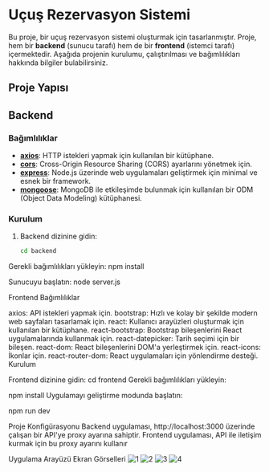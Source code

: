 
# Uçuş Rezervasyon Sistemi

Bu proje, bir uçuş rezervasyon sistemi oluşturmak için tasarlanmıştır. Proje, hem bir **backend** (sunucu tarafı) hem de bir **frontend** (istemci tarafı) içermektedir. Aşağıda projenin kurulumu, çalıştırılması ve bağımlılıkları hakkında bilgiler bulabilirsiniz.

## Proje Yapısı
## Backend

### Bağımlılıklar

- **[axios](https://axios-http.com/)**: HTTP istekleri yapmak için kullanılan bir kütüphane.
- **[cors](https://github.com/expressjs/cors)**: Cross-Origin Resource Sharing (CORS) ayarlarını yönetmek için.
- **[express](https://expressjs.com/)**: Node.js üzerinde web uygulamaları geliştirmek için minimal ve esnek bir framework.
- **[mongoose](https://mongoosejs.com/)**: MongoDB ile etkileşimde bulunmak için kullanılan bir ODM (Object Data Modeling) kütüphanesi.

### Kurulum

1. Backend dizinine gidin:
   ```bash
   cd backend

Gerekli bağımlılıkları yükleyin:
npm install

Sunucuyu başlatın:
node server.js

Frontend
Bağımlılıklar

axios: API istekleri yapmak için.
bootstrap: Hızlı ve kolay bir şekilde modern web sayfaları tasarlamak için.
react: Kullanıcı arayüzleri oluşturmak için kullanılan bir kütüphane.
react-bootstrap: Bootstrap bileşenlerini React uygulamalarında kullanmak için.
react-datepicker: Tarih seçimi için bir bileşen.
react-dom: React bileşenlerini DOM'a yerleştirmek için.
react-icons: İkonlar için.
react-router-dom: React uygulamaları için yönlendirme desteği.
Kurulum

Frontend dizinine gidin:
cd frontend
Gerekli bağımlılıkları yükleyin:

npm install
Uygulamayı geliştirme modunda başlatın:

npm run dev

Proje Konfigürasyonu
Backend uygulaması, http://localhost:3000 üzerinde çalışan bir API'ye proxy ayarına sahiptir. Frontend uygulaması, API ile iletişim kurmak için bu proxy ayarını kullanır

Uygulama Arayüzü Ekran Görselleri
![1](https://github.com/user-attachments/assets/564c9632-9e8c-4467-acb9-b40fbdf6271f)
![2](https://github.com/user-attachments/assets/22b48155-8e78-4bbf-be83-aaefe1c416d9)
![3](https://github.com/user-attachments/assets/80072a9a-0afa-40ac-916e-3f3dd144fd0b)
![4](https://github.com/user-attachments/assets/42042b89-07be-47f2-bf4e-1455edb6ac18)
